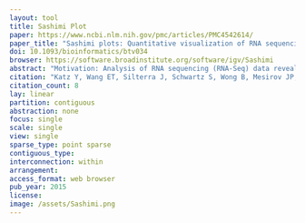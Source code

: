 ```yaml
---
layout: tool 
title: Sashimi Plot
paper: https://www.ncbi.nlm.nih.gov/pmc/articles/PMC4542614/
paper_title: "Sashimi plots: Quantitative visualization of RNA sequencing read alignments"
doi: 10.1093/bioinformatics/btv034
browser: https://software.broadinstitute.org/software/igv/Sashimi
abstract: "Motivation: Analysis of RNA sequencing (RNA-Seq) data revealed that the vast majority of human genes express multiple mRNA isoforms, produced by alternative pre-mRNA splicing and other mechanisms, and that most alternative isoforms vary in expression between human tissues. As RNA-Seq datasets grow in size, it remains challenging to visualize isoform expression across multiple samples. Results: To help address this problem, we present Sashimi plots, a quantitative visualization of aligned RNA-Seq reads that enables quantitative comparison of exon usage across samples or experimental conditions. Sashimi plots can be made using the Broad Integrated Genome Viewer or with a stand-alone command line program."
citation: "Katz Y, Wang ET, Silterra J, Schwartz S, Wong B, Mesirov JP, et al. Sashimi plots: Quantitative visualization of RNA sequencing read alignments [Internet]. arXiv [q-bio.GN]. 2013. Available: http://arxiv.org/abs/1306.3466"
citation_count: 8
lay: linear
partition: contiguous
abstraction: none
focus: single
scale: single
view: single
sparse_type: point sparse
contiguous_type: 
interconnection: within
arrangement: 
access_format: web browser
pub_year: 2015
license: 
image: /assets/Sashimi.png
---
```


